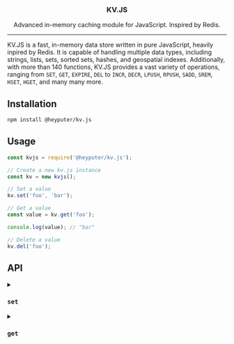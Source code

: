 <h3 align="center">KV.JS</h3>
<p align="center">Advanced in-memory caching module for JavaScript. Inspired by Redis.</p>
<hr>

KV.JS is a fast, in-memory data store written in pure JavaScript, heavily inpired by Redis. It is capable of handling multiple data types, including strings, lists, sets, sorted sets, hashes, and geospatial indexes. Additionally, with more than 140 functions, KV.JS provides a vast variety of operations, ranging from `SET`, `GET`, `EXPIRE`, `DEL` to `INCR`, `DECR`, `LPUSH`, `RPUSH`, `SADD`, `SREM`, `HSET`, `HGET`, and many many more.

## Installation
```bash
npm install @heyputer/kv.js
```

## Usage
```javascript
const kvjs = require('@heyputer/kv.js');

// Create a new kv.js instance
const kv = new kvjs();

// Set a value
kv.set('foo', 'bar');

// Get a value
const value = kv.get('foo');

console.log(value); // "bar"

// Delete a value
kv.del('foo');
```
## API

<details>
  <summary>

  ### `set`

  </summary>

  ```javascript
  // Set a basic key-value pair
  kvjs.set('username', 'john_doe'); // Output: 'OK'

  // Set a key-value pair only if the key does not already exist (NX option)
  kvjs.set('username', 'jane_doe', ['NX']);

  // Set a key-value pair only if the key already exists (XX option)
  kvjs.set('email', 'jane@example.com', ['XX']);

  // Set a key-value pair with an expiration time in seconds (EX option)
  kvjs.set('session_token', 'abc123', ['EX', 3600]);

  // Get the existing value and set a new value for a key (GET option)
  kvjs.set('username', 'mary_smith', ['GET']);

  // Set a key-value pair with an expiration time in milliseconds (PX option)
  kvjs.set('temp_data', '42', ['PX', 1000]);

  // Set a key-value pair with an expiration time at a specific Unix timestamp in seconds (EXAT option)
  kvjs.set('event_data', 'event1', ['EXAT', 1677649420]);

  // Set a key-value pair with an expiration time at a specific Unix timestamp in milliseconds (PXAT option)
  kvjs.set('event_data2', 'event2', ['PXAT', 1677649420000]);

  // Set a key-value pair and keep the original TTL if the key already exists (KEEPTTL option)
  kvjs.set('username', 'alice_wonder', ['KEEPTTL']);

  // Set a key-value pair with multiple options (NX, EX, and GET options)
  kvjs.set('new_user', 'carol_baker', ['NX', 'EX', 7200, 'GET']);
  ```
</details>

<details>
  <summary>
    
  ### `get`
   
  </summary>
  
```javascript
// Example 1: Get the value of an existing key
kvjs.get('username'); // Returns the value associated with the key 'username'

// Example 2: Get the value of a non-existent key
kvjs.get('nonexistent'); // Returns null

// Example 3: Get the value of an expired key (assuming 'expiredKey' was set with an expiration)
kvjs.get('expiredKey'); // Returns null

// Example 4: Get the value of a key after updating its value
kvjs.set('color', 'red'); // Sets the key 'color' to the value 'red'
kvjs.get('color'); // Returns 'red'

// Example 5: Get the value of a key after deleting it (assuming 'deletedKey' was previously set)
kvjs.delete('deletedKey'); // Deletes the key 'deletedKey'
kvjs.get('deletedKey'); // Returns null
```
</details>
